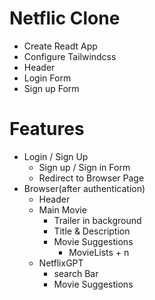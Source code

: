 # Netflic Clone

- Create Readt App
- Configure Tailwindcss
- Header
- Login Form
- Sign up Form

# Features

- Login / Sign Up
  - Sign up / Sign in Form
  - Redirect to Browser Page
- Browser(after authentication)
  - Header
  - Main Movie
    - Trailer in background
    - Title & Description
    - Movie Suggestions
      - MovieLists + n
  - NetflixGPT
    - search Bar
    - Movie Suggestions
